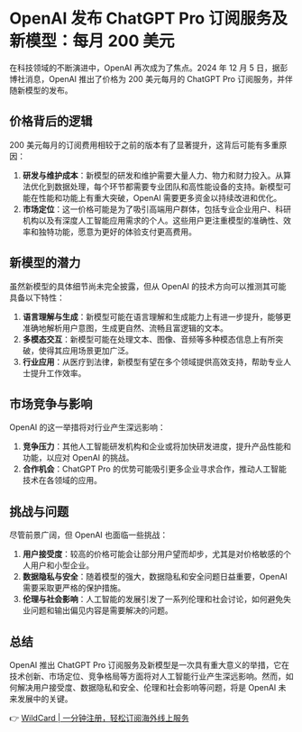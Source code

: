 # OpenAI 发布 ChatGPT Pro 订阅服务及新模型：每月 200 美元

在科技领域的不断演进中，OpenAI 再次成为了焦点。2024 年 12 月 5 日，据彭博社消息，OpenAI 推出了价格为 200 美元每月的 ChatGPT Pro 订阅服务，并伴随新模型的发布。

## 价格背后的逻辑

200 美元每月的订阅费用相较于之前的版本有了显著提升，这背后可能有多重原因：

1. **研发与维护成本**：新模型的研发和维护需要大量人力、物力和财力投入。从算法优化到数据处理，每个环节都需要专业团队和高性能设备的支持。新模型可能在性能和功能上有重大突破，OpenAI 需要更多资金以持续改进和优化。
2. **市场定位**：这一价格可能是为了吸引高端用户群体，包括专业企业用户、科研机构以及有深度人工智能应用需求的个人。这些用户更注重模型的准确性、效率和独特功能，愿意为更好的体验支付更高费用。

## 新模型的潜力

虽然新模型的具体细节尚未完全披露，但从 OpenAI 的技术方向可以推测其可能具备以下特性：

1. **语言理解与生成**：新模型可能在语言理解和生成能力上有进一步提升，能够更准确地解析用户意图，生成更自然、流畅且富逻辑的文本。
2. **多模态交互**：新模型可能在处理文本、图像、音频等多种模态信息上有所突破，使得其应用场景更加广泛。
3. **行业应用**：从医疗到法律，新模型有望在多个领域提供高效支持，帮助专业人士提升工作效率。

## 市场竞争与影响

OpenAI 的这一举措将对行业产生深远影响：

1. **竞争压力**：其他人工智能研发机构和企业或将加快研发进度，提升产品性能和功能，以应对 OpenAI 的挑战。
2. **合作机会**：ChatGPT Pro 的优势可能吸引更多企业寻求合作，推动人工智能技术在各领域的应用。

## 挑战与问题

尽管前景广阔，但 OpenAI 也面临一些挑战：

1. **用户接受度**：较高的价格可能会让部分用户望而却步，尤其是对价格敏感的个人用户和小型企业。
2. **数据隐私与安全**：随着模型的强大，数据隐私和安全问题日益重要，OpenAI 需要采取更严格的保护措施。
3. **伦理与社会影响**：人工智能的发展引发了一系列伦理和社会讨论，如何避免失业问题和输出偏见内容是需要解决的问题。

## 总结

OpenAI 推出 ChatGPT Pro 订阅服务及新模型是一次具有重大意义的举措，它在技术创新、市场定位、竞争格局等方面将对人工智能行业产生深远影响。然而，如何解决用户接受度、数据隐私和安全、伦理和社会影响等问题，将是 OpenAI 未来发展中的关键。

👉 [WildCard | 一分钟注册，轻松订阅海外线上服务](https://bbtdd.com/WildCard)